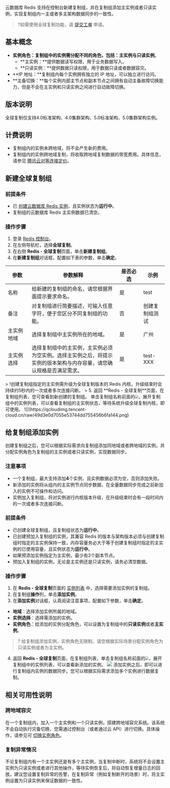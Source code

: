 云数据库 Redis 支持在控制台新建复制组，并在复制组添加主实例或者只读实例，实现复制组内一主或者多主架构数据同步的一致性。 

>?如需使用全球复制功能，请 [提交工单](https://console.cloud.tencent.com/workorder/category) 申请。

## 基本概念
- **实例角色：**复制组中的实例需分配不同的角色，包括：**主实例**与**只读实例**。
  - **主实例：**提供数据读写权限，用于业务数据写入。
  - **只读实例：**提供数据只读权限，用于数据只读或者数据容灾。
- **IP 地址：**复制组内每个实例拥有独立的 IP 地址，可以独立进行访问。
- **主备切换：**每个实例内部主节点和副本节点之间拥有自动主备故障切换能力，但是不会在主实例和只读实例之间进行自动故障切换。

## 版本说明
全球复制仅支持4.0标准架构、4.0集群架构、5.0标准架构、5.0集群架构实例。

## 计费说明
- 复制组内的实例未跨地域，将不会产生新的费用。
- 复制组内的实例跨地域复制，将收取跨地域复制数据的带宽费用。具体信息，请参见 [腾讯云对等连接定价](https://cloud.tencent.com/document/product/553/18833)。

## 新建全球复制组
### 前提条件
- 已 [创建云数据库 Redis 实例](https://cloud.tencent.com/document/product/239/30871)，且实例状态为**运行中**。
- 复制组的云数据库 Redis 主实例数据已清空。 

### 操作步骤
1. 登录 [Redis 控制台](https://console.cloud.tencent.com/redis)。
2. 在左侧导航栏，选择**全球复制**。
3. 在右侧 **Redis - 全球复制**页面，单击**新建复制组**。
4. 在**新建复制组**对话框，配置如下表的参数，单击**确定**。
<table width="100">
<thead><tr><th width="15%">参数</th><th width="55%">参数解释</th><th width="15%">是否必选</th><th width="15%">示例</th></tr></thead>
<tbody>
<tr>
<td>名称</td>
<td>给新建的复制组的命名，请您根据界面提示要求命名。</td>
<td>是</td>
<td>test</td></tr>
<tr>
<td>备注</td>    
<td>对复制组进行简要描述，可输入任意字符，便于您区分不同复制组的功能。</td>
<td>否</td>
<td>创建复制组测试</td></tr>
<tr>
<td>主实例地域</td> 
<td>选择复制组中主实例所在的地域。</td>
<td>是</td>
<td>广州</td></tr>
<tr>
<td>主实例选择</td> 
<td>选择复制组中的主实例，主实例必须为空实例。选择主实例之后，将提示实例的版本架构与内存容量，请您确认规格是否满足需求。</td>
<td>是</td>
<td>test-XXX</td></tr>
</tbody></table>
> !创建复制组指定的主实例需升级为全球复制版本的 Redis 内核，升级结束时会持续约5秒内的一次或者多次连接闪断。
> 
5. 返回 **Redis - 全球复制**页面，在复制组列表，您可查看到新创建的复制组。
单击复制组名称前面的<img src="https://qcloudimg.tencent-cloud.cn/raw/3a815073e7ccf4206decf7b522a40ccd.png" style="zoom: 67%;" />，展开复制组中的实例列表，可以查看复制组的主实例状态，等待系统升级全球复制内核，即可使用。
![](https://qcloudimg.tencent-cloud.cn/raw/49d3e0d7055e53744dd755456b6fa144.png)

## 给复制组添加实例
创建复制组之后，您可以根据实际需求向复制组添加同地域或者跨地域的实例，并分配实例角色为复制组的主实例或者只读实例，实现数据同步。

### 注意事项
- 一个复制组，最大支持添加**4**个实例，且实例数据必须为空，否则添加失败。
- 新添加的实例将从组内的主实例节点同步数据，在全量数据同步完成之前新加入的实例不可操作和访问。
- 实例加入复制组，将对实例进行内核版本升级，在升级结束时会有一段时间内的一次或者多次连接闪断。

### 前提条件
- 已创建全球复制组，且复制组状态为**运行中**。
- 已创建预加入复制组的实例，其兼容 Redis 的版本与架构版本必须与创建复制组时指定的主实例保持一致，内存容量务必大于等于创建复制组时指定的主实例的已使用容量，且实例状态为**运行中**。
- 如果预添加实例指定为主实例，最少有2个副本节点。
- 预加入复制组的实例，无论是主实例还是只读实例，请务必清空数据。

### 操作步骤
1. 在 **Redis - 全球复制**页面的 [实例列表](https://console.cloud.tencent.com/redis/replication) 中，选择需要添加实例的复制组。
2. 在复制组**操作**列，单击**添加实例**。
3. 在**添加实例**对话框，认真阅读注意事项，配置如下参数，单击**确定**。
  - **地域**：选择添加实例所属的地域。
  - **实例选择**：选择需添加的实例。
  - **实例角色**：给添加的实例分配角色，可以设置为复制组中的**只读实例**或者**主实例**。
> ? 给复制组添加实例，实例角色无限制，请您根据实际场景分配实例角色为只读实例或者为主实例。
> 
4. 返回 **Redis - 全球复制**页面，在复制组列表，单击复制组名称前面的<img src="https://qcloudimg.tencent-cloud.cn/raw/3a815073e7ccf4206decf7b522a40ccd.png" style="zoom: 67%;" />，展开复制组中的实例列表，可以查看新添加的实例。
![](https://qcloudimg.tencent-cloud.cn/raw/893341b5299627bf0813d3d1354c79a7.png)
添加实例之后，即可以进行复制组内实例的数据同步。您可以根据实际需求添加多个实例进行数据复制。

## 相关可用性说明
### 跨地域容灾
在一个复制组内，加入一个主实例和一个只读实例，搭建跨地域容灾系统。该系统不会自动执行灾备切换，您需通过控制台（或者通过云 API）进行切换。具体操作，请参见可 [切换实例角色](https://cloud.tencent.com/document/product/239/67318#qhsljs)。

### 复制异常情况
不论复制组内有一个主实例还是有多个主实例，当复制中断时，系统将不会设置主实例为只读实例或者进行其他操作，等待实例恢复后，将自动恢复增量日志的回放。建议您设置复制异常的告警，在复制异常（例如复制断开的场景）时，将主实例设置为只读实例来保证数据的一致性。

